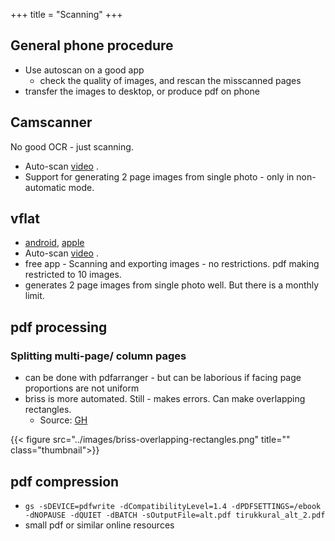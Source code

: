 +++
title = "Scanning"
+++

## General phone procedure

- Use autoscan on a good app
  - check the quality of images, and rescan the misscanned pages
- transfer the images to desktop, or produce pdf on phone 

## Camscanner
No good OCR - just scanning. 

- Auto-scan [video](https://youtube.com/shorts/KFLCF_sU40A) .
- Support for generating 2 page images from single photo - only in non-automatic mode.


## vflat 
- [android](https://play.google.com/store/apps/details?id=com.voyagerx.scanner&hl=en_IN&gl=US), [apple](https://apps.apple.com/in/app/vflat-scan-pdf-scanner/id1540238220)
- Auto-scan [video](https://www.youtube.com/shorts/JiG41q9R9yk) .
- free app - Scanning and exporting images - no restrictions. pdf making restricted to 10 images.
- generates 2 page images from single photo well. But there is a monthly limit.

## pdf processing
### Splitting multi-page/ column pages
- can be done with pdfarranger - but can be laborious if facing page proportions are not uniform
- briss is more automated. Still - makes errors. Can make overlapping rectangles.
  - Source: [GH](https://github.com/mbaeuerle/Briss-2.0/releases)

{{< figure src="../images/briss-overlapping-rectangles.png" title="" class="thumbnail">}}

## pdf compression
- `gs -sDEVICE=pdfwrite -dCompatibilityLevel=1.4 -dPDFSETTINGS=/ebook -dNOPAUSE -dQUIET -dBATCH -sOutputFile=alt.pdf tirukkural_alt_2.pdf`
- small pdf or similar online resources
